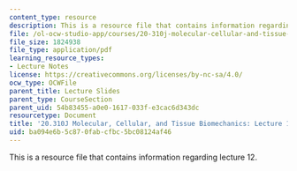 ```yaml
---
content_type: resource
description: This is a resource file that contains information regarding lecture 12.
file: /ol-ocw-studio-app/courses/20-310j-molecular-cellular-and-tissue-biomechanics-spring-2015/ba094e6b5c870fabcfbc5bc08124af46_MIT20_310JS15_Lecture12.pdf
file_size: 1824938
file_type: application/pdf
learning_resource_types:
- Lecture Notes
license: https://creativecommons.org/licenses/by-nc-sa/4.0/
ocw_type: OCWFile
parent_title: Lecture Slides
parent_type: CourseSection
parent_uid: 54b83455-a0e0-1617-033f-e3cac6d343dc
resourcetype: Document
title: '20.310J Molecular, Cellular, and Tissue Biomechanics: Lecture 12'
uid: ba094e6b-5c87-0fab-cfbc-5bc08124af46
---
```

This is a resource file that contains information regarding lecture 12.